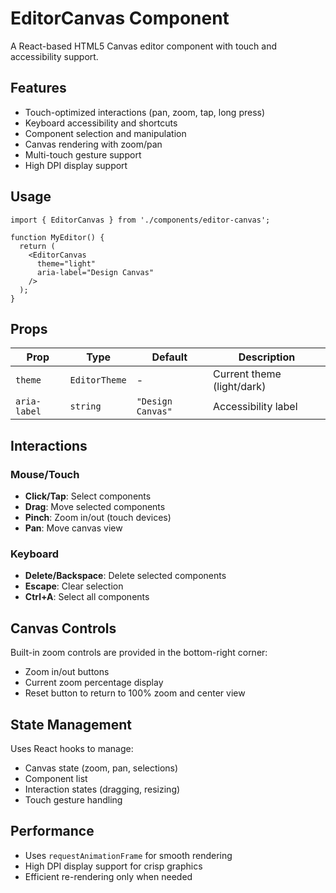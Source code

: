 # EditorCanvas Component

A React-based HTML5 Canvas editor component with touch and accessibility support.

## Features

- Touch-optimized interactions (pan, zoom, tap, long press)
- Keyboard accessibility and shortcuts
- Component selection and manipulation
- Canvas rendering with zoom/pan
- Multi-touch gesture support
- High DPI display support

## Usage

```tsx
import { EditorCanvas } from './components/editor-canvas';

function MyEditor() {
  return (
    <EditorCanvas 
      theme="light" 
      aria-label="Design Canvas"
    />
  );
}
```

## Props

| Prop | Type | Default | Description |
|------|------|---------|-------------|
| `theme` | `EditorTheme` | - | Current theme (light/dark) |
| `aria-label` | `string` | `"Design Canvas"` | Accessibility label |

## Interactions

### Mouse/Touch
- **Click/Tap**: Select components
- **Drag**: Move selected components
- **Pinch**: Zoom in/out (touch devices)
- **Pan**: Move canvas view

### Keyboard
- **Delete/Backspace**: Delete selected components
- **Escape**: Clear selection
- **Ctrl+A**: Select all components

## Canvas Controls

Built-in zoom controls are provided in the bottom-right corner:
- Zoom in/out buttons
- Current zoom percentage display
- Reset button to return to 100% zoom and center view

## State Management

Uses React hooks to manage:
- Canvas state (zoom, pan, selections)
- Component list
- Interaction states (dragging, resizing)
- Touch gesture handling

## Performance

- Uses `requestAnimationFrame` for smooth rendering
- High DPI display support for crisp graphics
- Efficient re-rendering only when needed
